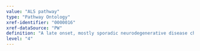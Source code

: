 ```yaml
---
value: "ALS pathway"
type: "Pathway Ontology"
xref-identifier: "0000016"
xref-dataSource: "PW"
definition: "A late onset, mostly sporadic neurodegenerative disease characterized by the loss of motor neurons in the brain stem and spinal cord. Various pathways are thought to be deregulated and contribute to the condition; among them calcium and/or zinc homeostasis, apoptosis, Cdk5 and calcineurin dependent processes, and in the case of the more rare, genetically inherited form of the disease, mutations in the cytosolic Cu, Zn superoxide dismutase (SOD1) and the subsequent changes in the processes that involve SOD1."
level: "4"
---
```

